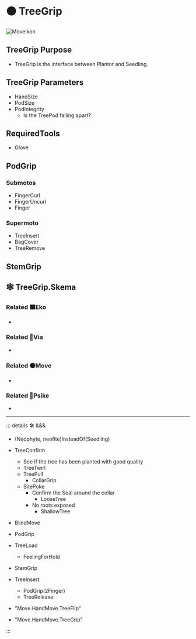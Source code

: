 # 🟠 <move>TreeGrip</move>

![MoveIkon](/Move/Move_Ikon.png)

## TreeGrip Purpose

- TreeGrip is the interface between Plantor and Seedling.

## TreeGrip Parameters

- HandSize
- PodSize
- PodIntegrity
    - Is the TreePod falling apart?

## RequiredTools

- Glove

## PodGrip

### Submotos

- FingerCurl
- FingerUncurl
- Finger

### Supermoto

- TreeInsert
- BagCover
- TreeRemove

## StemGrip

## 🕸 TreeGrip.Skema

### Related 🟩<eko>Eko</eko>

-

### Related 🔻<via>Via</via>

-

### Related 🟠<move>Move</move>

-

### Related 💜<psike>Psike</psike>

-

---

<!-- =================================================== -->
<!-- =================================================== -->
<!-- =================================================== -->
<!-- =================================================== -->
<!-- =================================================== -->
::: details 🛠 <dev>&&&</dev>

- (Neophyte, neofite)InsteadOf(Seedling)
- TreeConfirm
    - See if the tree has been planted with good quality
    - TreeTwirl
    - TreePull
        - CollarGrip
    - SitePoke
        - Confirm the Seal around the collar
            - LooseTree
        - No roots exposed
            - ShallowTree

- BlindMove
- PodGrip
- TreeLoad
    - FeelingForHold
- StemGrip
- TreeInsert
    - PodGrip(2Finger)
    - TreeRelease
- "Move.HandMove.TreeFlip"
- "Move.HandMove.TreeGrip"

:::
